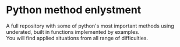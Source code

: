 # Python method enlystment
 A full repository with some of python's most important methods 
 using underated, built in functions implemented by examples. <br/>
 You will find applied situations from all range of difficulties. 
